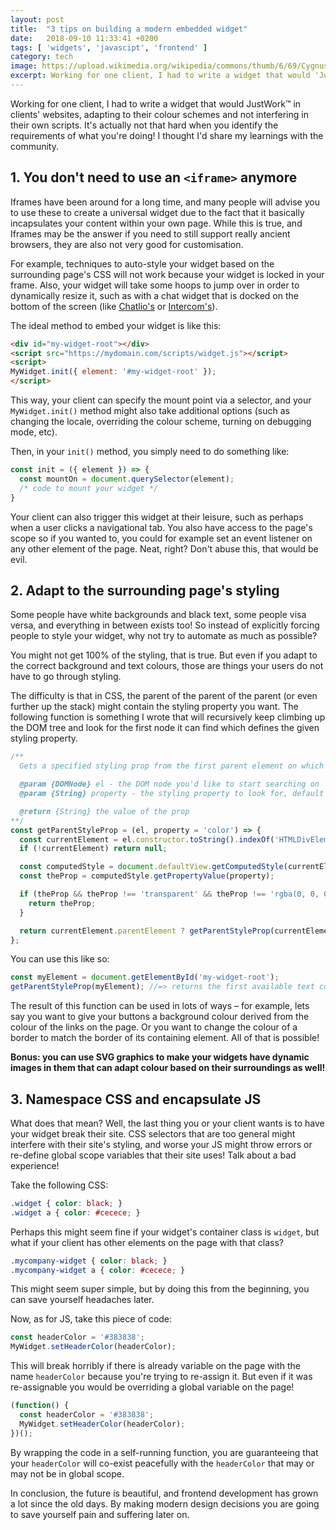 ```yaml
---
layout: post
title:  "3 tips on building a modern embedded widget"
date:   2018-09-10 11:33:41 +0200
tags: [ 'widgets', 'javascipt', 'frontend' ]
category: tech
image: https://upload.wikimedia.org/wikipedia/commons/thumb/6/69/Cygnus_Wall.jpg/1024px-Cygnus_Wall.jpg
excerpt: Working for one client, I had to write a widget that would 'JustWork' in clients' websites, adapting to their colour schemes and not interfering in their own scripts. It's actually not that hard when you identify the requirements of what you're doing! I thought I'd share my learnings with the community.
---
```

Working for one client, I had to write a widget that would JustWork™ in clients' websites, adapting to their colour schemes and not interfering in their own scripts. It's actually not that hard when you identify the requirements of what you're doing! I thought I'd share my learnings with the community.

## 1. You don't need to use an `<iframe>` anymore

Iframes have been around for a long time, and many people will advise you to use these to create a universal widget due to the fact that it basically incapsulates your content within your own page. While this is true, and Iframes may be the answer if you need to still support really ancient browsers, they are also not very good for customisation.

For example, techniques to auto-style your widget based on the surrounding page's CSS will not work because your widget is locked in your frame. Also, your widget will take some hoops to jump over in order to dynamically resize it, such as with a chat widget that is docked on the bottom of the screen (like [Chatlio's](https://chatlio.com/) or [Intercom's](https://www.intercom.com/)).

The ideal method to embed your widget is like this:

```html
<div id="my-widget-root"></div>
<script src="https://mydomain.com/scripts/widget.js"></script>
<script>
MyWidget.init({ element: '#my-widget-root' });
</script>
```

This way, your client can specify the mount point via a selector, and your `MyWidget.init()` method might also take additional options (such as changing the locale, overriding the colour scheme, turning on debugging mode, etc).

Then, in your `init()` method, you simply need to do something like:

```js
const init = ({ element }) => {
  const mountOn = document.querySelector(element);
  /* code to mount your widget */
}
```

Your client can also trigger this widget at their leisure, such as perhaps when a user clicks a navigational tab. You also have access to the page's scope so if you wanted to, you could for example set an event listener on any other element of the page. Neat, right? Don't abuse this, that would be evil.

## 2. Adapt to the surrounding page's styling

Some people have white backgrounds and black text, some people visa versa, and everything in between exists too! So instead of explicitly forcing people to style your widget, why not try to automate as much as possible?

You might not get 100% of the styling, that is true. But even if you adapt to the correct background and text colours, those are things your users do not have to go through styling.

The difficulty is that in CSS, the parent of the parent of the parent (or even further up the stack) might contain the styling property you want. The following function is something I wrote that will recursively keep climbing up the DOM tree and look for the first node it can find which defines the given styling property.

```js
/**
  Gets a specified styling prop from the first parent element on which its set

  @param {DOMNode} el - the DOM node you'd like to start searching on
  @param {String} property - the styling property to look for, default is `color` - also useful is `backgroundColor`, but can also be used for borders, etc.

  @return {String} the value of the prop
**/
const getParentStyleProp = (el, property = 'color') => {
  const currentElement = el.constructor.toString().indexOf('HTMLDivElement') > -1 ? el : document.querySelector(el);
  if (!currentElement) return null;

  const computedStyle = document.defaultView.getComputedStyle(currentElement);
  const theProp = computedStyle.getPropertyValue(property);

  if (theProp && theProp !== 'transparent' && theProp !== 'rgba(0, 0, 0, 0)') {
    return theProp;
  }

  return currentElement.parentElement ? getParentStyleProp(currentElement.parentElement) : null;
};
```

You can use this like so:

```js
const myElement = document.getElementById('my-widget-root');
getParentStyleProp(myElement); //=> returns the first available text colour
```

The result of this function can be used in lots of ways – for example, lets say you want to give your buttons a background colour derived from the colour of the links on the page. Or you want to change the colour of a border to match the border of its containing element. All of that is possible!

**Bonus: you can use SVG graphics to make your widgets have dynamic images in them that can adapt colour based on their surroundings as well!**

## 3. Namespace CSS and encapsulate JS

What does that mean? Well, the last thing you or your client wants is to have your widget break their site. CSS selectors that are too general might interfere with their site's styling, and worse your JS might throw errors or re-define global scope variables that their site uses! Talk about a bad experience!

Take the following CSS:

```css
.widget { color: black; }
.widget a { color: #cecece; }
```

Perhaps this might seem fine if your widget's container class is `widget`, but what if your client has other elements on the page with that class?

```css
.mycompany-widget { color: black; }
.mycompany-widget a { color: #cecece; }
```

This might seem super simple, but by doing this from the beginning, you can save yourself headaches later.

Now, as for JS, take this piece of code:

```js
const headerColor = '#383838';
MyWidget.setHeaderColor(headerColor);
```

This will break horribly if there is already variable on the page with the name `headerColor` because you're trying to re-assign it. But even if it was re-assignable you would be overriding a global variable on the page!

```js
(function() {
  const headerColor = '#383838';
  MyWidget.setHeaderColor(headerColor);
})();
```

By wrapping the code in a self-running function, you are guaranteeing that your `headerColor` will co-exist peacefully with the `headerColor` that may or may not be in global scope.

In conclusion, the future is beautiful, and frontend development has grown a lot since the old days. By making modern design decisions you are going to save yourself pain and suffering later on.

